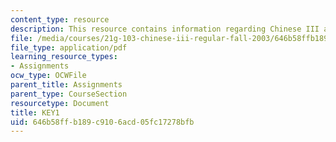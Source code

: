 ```yaml
---
content_type: resource
description: This resource contains information regarding Chinese III assignments.
file: /media/courses/21g-103-chinese-iii-regular-fall-2003/646b58ffb189c9106acd05fc17278bfb_MIT21G_103F03_L1912.pdf
file_type: application/pdf
learning_resource_types:
- Assignments
ocw_type: OCWFile
parent_title: Assignments
parent_type: CourseSection
resourcetype: Document
title: KEY1
uid: 646b58ff-b189-c910-6acd-05fc17278bfb
---
```

